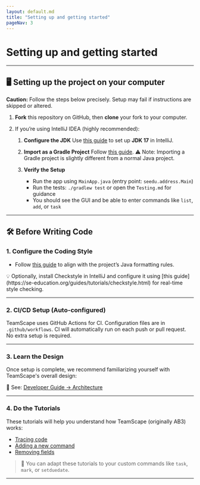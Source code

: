 ```yaml
---
layout: default.md
title: "Setting up and getting started"
pageNav: 3
---
```


# Setting up and getting started

<page-nav-print />

---

## 🖥️ Setting up the project on your computer

<box type="warning" seamless>
<strong>Caution:</strong> Follow the steps below precisely. Setup may fail if instructions are skipped or altered.
</box>

1. **Fork** this repository on GitHub, then **clone** your fork to your computer.

2. If you’re using IntelliJ IDEA (highly recommended):

   1. **Configure the JDK**
      Use [this guide](https://se-education.org/guides/tutorials/intellijJdk.html) to set up **JDK 17** in IntelliJ.

   2. **Import as a Gradle Project**
      Follow [this guide](https://se-education.org/guides/tutorials/intellijImportGradleProject.html).
      <box type="warning" seamless>
      ⚠️ Note: Importing a Gradle project is slightly different from a normal Java project.
      </box>

   3. **Verify the Setup**
      - Run the app using `MainApp.java` (entry point: `seedu.address.Main`)
      - Run the tests: `./gradlew test` or open the `Testing.md` for guidance
      - You should see the GUI and be able to enter commands like `list`, `add`, or `task`

---

## 🛠️ Before Writing Code

### 1. Configure the Coding Style

- Follow [this guide](https://se-education.org/guides/tutorials/intellijCodeStyle.html) to align with the project’s Java formatting rules.

<box type="tip" seamless>
💡 Optionally, install Checkstyle in IntelliJ and configure it using [this guide](https://se-education.org/guides/tutorials/checkstyle.html) for real-time style checking.
</box>

---

### 2. CI/CD Setup (Auto-configured)

TeamScape uses GitHub Actions for CI. Configuration files are in `.github/workflows`.
CI will automatically run on each push or pull request. No extra setup is required.

---

### 3. Learn the Design

Once setup is complete, we recommend familiarizing yourself with TeamScape's overall design:

📖 See: [Developer Guide → Architecture](DeveloperGuide.md#architecture)

---

### 4. Do the Tutorials

These tutorials will help you understand how TeamScape (originally AB3) works:

- [Tracing code](https://se-education.org/guides/tutorials/ab3TracingCode.html)
- [Adding a new command](https://se-education.org/guides/tutorials/ab3AddRemark.html)
- [Removing fields](https://se-education.org/guides/tutorials/ab3RemovingFields.html)

> 🔄 You can adapt these tutorials to your custom commands like `task`, `mark`, or `setduedate`.

---
